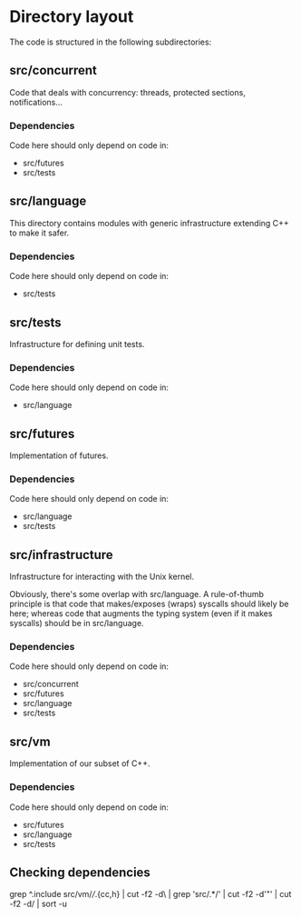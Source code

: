 # Directory layout

The code is structured in the following subdirectories:

## src/concurrent

Code that deals with concurrency: threads, protected sections, notifications...

### Dependencies

Code here should only depend on code in:

* src/futures
* src/tests

## src/language

This directory contains modules with generic infrastructure extending C++ to
make it safer.

### Dependencies

Code here should only depend on code in:

* src/tests

## src/tests

Infrastructure for defining unit tests.

### Dependencies

Code here should only depend on code in:

* src/language

## src/futures

Implementation of futures.

### Dependencies

Code here should only depend on code in:

* src/language
* src/tests

## src/infrastructure

Infrastructure for interacting with the Unix kernel.

Obviously, there's some overlap with src/language. A rule-of-thumb principle is
that code that makes/exposes (wraps) syscalls should likely be here; whereas
code that augments the typing system (even if it makes syscalls) should be in
src/language.

### Dependencies

Code here should only depend on code in:

* src/concurrent
* src/futures
* src/language
* src/tests

## src/vm

Implementation of our subset of C++.

### Dependencies

Code here should only depend on code in:

* src/futures
* src/language
* src/tests

## Checking dependencies

grep ^.include src/vm/*/*.{cc,h} | cut -f2 -d\  | grep 'src/.*/' | cut -f2 -d'"' | cut -f2 -d/ |  sort -u
